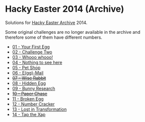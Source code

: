 # Hacky Easter 2014 (Archive)

Solutions for [Hacky Easter Archive](https://he-archive.sieber.space/) 2014.

Some original challenges are no longer available in the archive
and therefore some of them have different numbers.

- [01 - Your First Egg](ch01/README.md)
- [02 - Challenge Two](ch02/README.md)
- [03 - Whooo whooo!](ch03/README.md)
- [04 - Nothing to see here](ch04/README.md)
- [05 - Pet Shop](ch05/README.md)
- [06 - E(gg)-Mail](ch06/README.md)
- [~~07 - Wise Rabbit~~](ch07/README.md)
- [08 - Hidden Egg](ch08/README.md)
- [09 - Bunny Research](ch09/README.md)
- [~~10 - Paper Chase~~](ch10/README.md)
- [11 - Broken Egg](ch11/README.md)
- [12 - Number Cracker](ch12/README.md)
- [13 - Lost in Transformation](ch13/README.md)
- [14 - Tap the Xap](ch14/README.md)